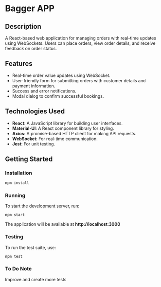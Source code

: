# Bagger APP

## Description

A React-based web application for managing orders with real-time updates using WebSockets. Users can place orders, view order details, and receive feedback on order status.

## Features

- Real-time order value updates using WebSocket.
- User-friendly form for submitting orders with customer details and payment information.
- Success and error notifications.
- Modal dialog to confirm successful bookings.

## Technologies Used

- **React**: A JavaScript library for building user interfaces.
- **Material-UI**: A React component library for styling.
- **Axios**: A promise-based HTTP client for making API requests.
- **WebSocket**: For real-time communication.
- **Jest**: For unit testing.

## Getting Started

### Installation

```bash
npm install
```

### Running 

To start the development server, run:

```bash
npm start
```

The application will be available at **http://localhost:3000**


### Testing

To run the test suite, use:

```bash
npm test
```

### To Do Note

Improve and create more tests